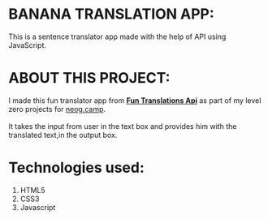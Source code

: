 # **BANANA TRANSLATION APP**:
This is a sentence translator app made  with the help of API using JavaScript.

# **ABOUT THIS PROJECT**:
I made this fun translator app from [**Fun Translations Api**](https://funtranslations.com/) as part of my level zero projects for [neog.camp](https://neog.camp/level-zero).  
<br>It takes the input from user in the text box and provides him with the translated text,in the output box.

# **Technologies used:**
   1.   HTML5
   2.   CSS3
   3.   Javascript